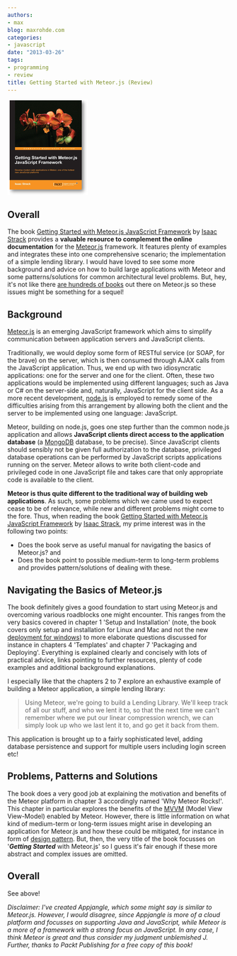 ```yaml
---
authors:
- max
blog: maxrohde.com
categories:
- javascript
date: "2013-03-26"
tags:
- programming
- review
title: Getting Started with Meteor.js (Review)
---
```


![](images/032613_2034_gettingstar1.png)

## Overall

The book [Getting Started with Meteor.js JavaScript Framework](http://www.packtpub.com/getting-started-with-meteor-javascript-framework/book) by [Isaac Strack](https://twitter.com/istrack) provides a **valuable resource to complement the online documentation** for the [Meteor.js](http://meteor.com/) framework. It features plenty of examples and integrates these into one comprehensive scenario; the implementation of a simple lending library. I would have loved to see some more background and advice on how to build large applications with Meteor and some patterns/solutions for common architectural level problems. But, hey, it's not like there [are hundreds of books](http://www.amazon.com/s/ref=nb_sb_noss_1?url=search-alias%3Daps&field-keywords=meteor.js) out there on Meteor.js so these issues might be something for a sequel!

## Background

[Meteor.js](http://meteor.com/) is an emerging JavaScript framework which aims to simplify communication between application servers and JavaScript clients.

Traditionally, we would deploy some form of RESTful service (or SOAP, for the brave) on the server, which is then consumed through AJAX calls from the JavaScript application. Thus, we end up with two idiosyncratic applications: one for the server and one for the client. Often, these two applications would be implemented using different languages; such as Java or C# on the server-side and, naturally, JavaScript for the client side. As a more recent development, [node.js](http://nodejs.org/) is employed to remedy some of the difficulties arising from this arrangement by allowing both the client and the server to be implemented using one language: JavaScript.

Meteor, building on node.js, goes one step further than the common node.js application and allows **JavaScript clients direct access to the application database** (a [MongoDB](http://www.mongodb.org/) database, to be precise). Since JavaScript clients should sensibly not be given full authorization to the database, privileged database operations can be performed by JavaScript scripts applications running on the server. Meteor allows to write both client-code and privileged code in one JavaScript file and takes care that only appropriate code is available to the client.

**Meteor is thus quite different to the traditional way of building web applications**. As such, some problems which we came used to expect cease to be of relevance, while new and different problems might come to the fore. Thus, when reading the book [Getting Started with Meteor.js JavaScript Framework](http://www.packtpub.com/getting-started-with-meteor-javascript-framework/book) by [Isaac Strack](https://twitter.com/istrack), my prime interest was in the following two points:

- Does the book serve as useful manual for navigating the basics of Meteor.js? and
- Does the book point to possible medium-term to long-term problems and provides pattern/solutions of dealing with these.

## Navigating the Basics of Meteor.js

The book definitely gives a good foundation to start using Meteor.js and overcoming various roadblocks one might encounter. This ranges from the very basics covered in chapter 1 'Setup and Installation' (note, the book covers only setup and installation for Linux and Mac and not the new [deployment for windows](http://win.meteor.com/)) to more elaborate questions discussed for instance in chapters 4 'Templates' and chapter 7 'Packaging and Deploying'. Everything is explained clearly and concisely with lots of practical advice, links pointing to further resources, plenty of code examples and additional background explanations.

I especially like that the chapters 2 to 7 explore an exhaustive example of building a Meteor application, a simple lending library:

> Using Meteor, we're going to build a Lending Library. We'll keep track of all our stuff, and who we lent it to, so that the next time we can't remember where we put our linear compression wrench, we can simply look up who we last lent it to, and go get it back from them.

This application is brought up to a fairly sophisticated level, adding database persistence and support for multiple users including login screen etc!

## Problems, Patterns and Solutions

The book does a very good job at explaining the motivation and benefits of the Meteor platform in chapter 3 accordingly named 'Why Meteor Rocks!'. This chapter in particular explores the benefits of the [MVVM](http://en.wikipedia.org/wiki/Model_View_ViewModel) (Model View View-Model) enabled by Meteor. However, there is little information on what kind of medium-term or long-term issues might arise in developing an application for Meteor.js and how these could be mitigated, for instance in form of [design pattern](http://www.citeulike.org/user/mxro/author/Gamma). But, then, the very title of the book focusses on '**_Getting Started_** with Meteor.js' so I guess it's fair enough if these more abstract and complex issues are omitted.

## Overall

See above!

_Disclaimer: I've created Appjangle, which some might say is similar to Meteor.js. However, I would disagree, since Appjangle is more of a cloud platform and focusses on supporting Java and JavaScript, while Meteor is a more of a framework with a strong focus on JavaScript. In any case, I think Meteor is great and thus consider my judgment unblemished J. Further, thanks to Packt Publishing for a free copy of this book!_